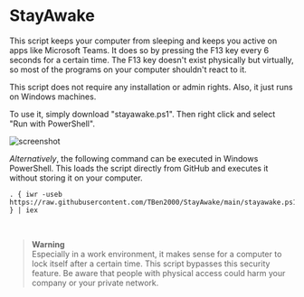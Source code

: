 # StayAwake
This script keeps your computer from sleeping and keeps you active on apps like Microsoft Teams. It does so by pressing the F13 key every 6 seconds for a certain time. The F13 key doesn't exist physically but virtually, so most of the programs on your computer shouldn't react to it.

This script does not require any installation or admin rights. Also, it just runs on Windows machines.

To use it, simply download "stayawake.ps1". Then right click and select "Run with PowerShell".

![screenshot](https://github.com/TBen2000/StayAwake/assets/59891192/a219788e-01ab-42c6-824e-0bfd8cb4f40a)


_Alternatively_, the following command can be executed in Windows PowerShell. This loads the script directly from GitHub and executes it without storing it on your computer.
```
. { iwr -useb https://raw.githubusercontent.com/TBen2000/StayAwake/main/stayawake.ps1 } | iex
```

&nbsp;
> **Warning**\
> Especially in a work environment, it makes sense for a computer to lock itself after a certain time. This script bypasses this security feature. Be aware that people with physical access could harm your company or your private network.
